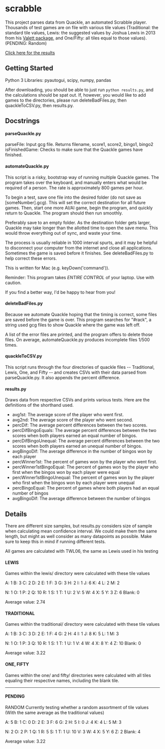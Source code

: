 # scrabble

This project parses data from Quackle, an automated Scrabble player. Thousands of test games are on file with various tile values (Traditional: the standard tile values, Lewis: the suggested values by Joshua Lewis in 2013 from his [Valett package](https://github.com/jmlewis/valett), and One/Fifty: all tiles equal to those values). (PENDING: Random)

[Click here for the results](results.csv)

## Getting Started
Python 3
Libraries: pyautogui, scipy, numpy, pandas

After downloading, you should be able to just run `python results.py`, and the calculations should be spat out. If, however, you would like to add games to the directories, please run deleteBadFiles.py, then quackleToCSV.py, then results.py.

## Docstrings ##
#### parseQuackle.py ####
parseFile: Input gcg file. Returns filename, score1, score2, bingo1, bingo2
isFinishedGame: Checks to make sure that the Quackle games have finished.

#### automateQuackle.py ####

This script is a risky, bootstrap way of running multiple Quackle games. The program takes over the keyboard, and manually enters what would be required of a person. The rate is approximately 800 games per hour.

To begin a test, save one file into the desired folder (do not save as [someNumber].gcg). This will set the correct destination for all future games. Then, start one more AI/AI game, begin the program, and quickly return to Quackle. The program should then run smoothly.

Preferably save to an empty folder. As the destination folder gets larger, Quackle 
may take longer than the allotted time to open the save menu. This would throw
everything out of sync, and waste your time.

The process is usually reliable in 1000 interval spurts, and it may be helpful
to disconnect your computer from the internet and close all applications. Sometimes the game is saved before it finishes. See deleteBadFiles.py to help correct these errors.

This is written for Mac (e.g. keyDown('command')).

Reminder: This program takes *ENTIRE CONTROL* of your laptop. Use with caution.

If you find a better way, I'd be happy to hear from you!

#### deleteBadFiles.py ####
Because we automate Quackle hoping that the timing is correct, some files are saved before the game is over. This program searches for "#rack", a string used gcg files to show Quackle where the game was left off.

A list of the error files are printed, and the program offers to delete those files. On average, automateQuackle.py produces incomplete files 1/500 times.

#### quackleToCSV.py ####
This script runs through the four directories of quackle files -- Traditional, Lewis, One, and Fifty -- and creates  CSVs with their data parsed from parseQuackle.py. It also appends the percent difference.

#### results.py ####
Draws data from respective CSVs and prints various tests.
Here are the definitions of the shorthand used.

* avg1st: The average score of the player who went first.
* avg2nd: The average score of the player who went second.
* percDif: The average percent differences between the two scores.
* percDifBingoEquals: The average percent differences between the two scores when both players earned an equal number of bingos.
* percDifBingoUnequal: The average percent differences between the two scores when both players earned an unequal number of bingos.
* avgBingoDif: The average difference in the number of bingos won by each player
* percWinner1st: The percent of games won by the player who went first.
* percWinner1stBingoEqual: The percent of games won by the player who first when the bingos won by each player were equal
* percWinner1stBingoUnequal: The percent of games won by the player who first when the bingos won by each player were unequal
* percBingoEqual: The percent of games where both players had an equal number of bingos
* avgBingoDif: The average difference between the number of bingos  

## Details ##

There are different size samples, but results.py considers size of sample when calculating mean confidence interval. We could make them the same length, but might as well consider as many datapoints as possible. Make sure to keep this in mind if running different tests. 

All games are calculated with TWL06, the same as Lewis used in his testing

#### LEWIS ####

Games within the lewis/ directory were calculated with these tile values

A: 1  B: 3  C: 2  D: 2  E: 1  F: 3  G: 3  H: 2  I: 1  J: 6  K: 4  L: 2  M: 2

N: 1  O: 1  P: 2  Q: 10 R: 1  S: 1  T: 1  U: 2  V: 5  W: 4  X: 5  Y: 3  Z: 6  Blank: 0

Average value: 2.74

#### TRADITIONAL ####
Games within the traditional/ directory were calculated with these tile values

A: 1  B: 3  C: 3  D: 2  E: 1  F: 4  G: 2  H: 4  I: 1  J: 8  K: 5  L: 1  M: 3

N: 1  O: 1  P: 3  Q: 10 R: 1  S: 1  T: 1  U: 1  V: 4  W: 4  X: 8  Y: 4  Z: 10 Blank: 0

Average value: 3.22

#### ONE, FIFTY ####
Games within the one/ and fifty/ directories were calculated with all tiles equaling their respective names, including the blank tile.

----------
#### PENDING ####

RANDOM
Currently testing whether a random assortment of tile values (With the same average as the traditional values)

A: 5	B: 1	C: 0	D: 2	E: 3	F: 6	G: 2	H: 5	I: 0	J: 4	K: 4	L: 5	M: 3	

N: 2	O: 2	P: 1	Q: 1	R: 5	S: 1	T: 1	U: 10	V: 3	W: 4	X: 5	Y: 6	Z: 2  Blank: 4

Average value: 3.22
